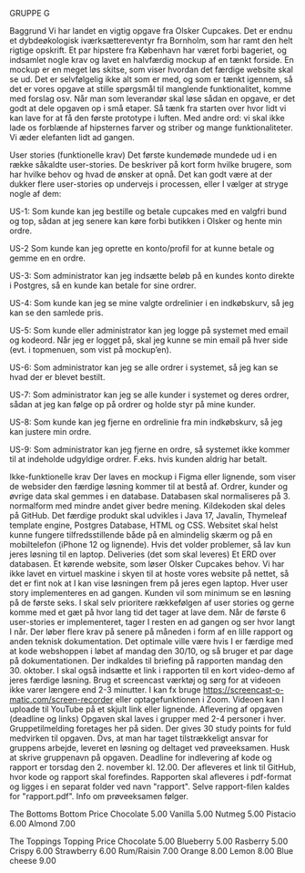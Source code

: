 GRUPPE G


Baggrund
Vi har landet en vigtig opgave fra Olsker Cupcakes. Det er endnu et dybdeøkologisk iværksættereventyr fra Bornholm, som har ramt den helt rigtige opskrift.
Et par hipstere fra København har været forbi bageriet, og indsamlet nogle krav og lavet en halvfærdig mockup af en tænkt forside. 
En mockup er en meget løs skitse, som viser hvordan det færdige website skal se ud. Det er selvfølgelig ikke alt som er med, og som er tænkt igennem, så det er vores opgave at stille spørgsmål til manglende funktionalitet, komme med forslag osv.
Når man som leverandør skal løse sådan en opgave, er det godt at dele opgaven op i små etaper. 
Så tænk fra starten over hvor lidt vi kan lave for at få den første prototype i luften. Med andre ord: vi skal ikke lade os forblænde af hipsternes farver og striber og mange funktionaliteter. Vi æder elefanten lidt ad gangen.

User stories (funktionelle krav)
Det første kundemøde mundede ud i en række såkaldte user-stories. De beskriver på kort form hvilke brugere, som har hvilke behov og hvad de ønsker at opnå. Det kan godt være at der dukker flere user-stories op undervejs i processen, eller I vælger at stryge nogle af dem:

US-1: Som kunde kan jeg bestille og betale cupcakes med en valgfri bund og top, sådan at jeg senere kan køre forbi butikken i Olsker og hente min ordre.

US-2 Som kunde kan jeg oprette en konto/profil for at kunne betale og gemme en en ordre.

US-3: Som administrator kan jeg indsætte beløb på en kundes konto direkte i Postgres, så en kunde kan betale for sine ordrer.

US-4: Som kunde kan jeg se mine valgte ordrelinier i en indkøbskurv, så jeg kan se den samlede pris.

US-5: Som kunde eller administrator kan jeg logge på systemet med email og kodeord. Når jeg er logget på, skal jeg kunne se min email på hver side (evt. i topmenuen, som vist på mockup’en).

US-6: Som administrator kan jeg se alle ordrer i systemet, så jeg kan se hvad der er blevet bestilt.

US-7: Som administrator kan jeg se alle kunder i systemet og deres ordrer, sådan at jeg kan følge op på ordrer og holde styr på mine kunder.

US-8: Som kunde kan jeg fjerne en ordrelinie fra min indkøbskurv, så jeg kan justere min ordre.

US-9: Som administrator kan jeg fjerne en ordre, så systemet ikke kommer til at indeholde udgyldige ordrer. F.eks. hvis kunden aldrig har betalt.

Ikke-funktionelle krav
Der laves en mockup i Figma eller lignende, som viser de websider den færdige løsning kommer til at bestå af.
Ordrer, kunder og øvrige data skal gemmes i en database.
Databasen skal normaliseres på 3. normalform med mindre andet giver bedre mening.
Kildekoden skal deles på GitHub.
Det færdige produkt skal udvikles i Java 17, Javalin, Thymeleaf template engine, Postgres Database, HTML og CSS.
Websitet skal helst kunne fungere tilfredsstillende både på en almindelig skærm og på en mobiltelefon (iPhone 12 og lignende). Hvis det volder problemer, så lav kun jeres løsning til en laptop.
Deliveries (det som skal leveres)
Et ERD over databasen.
Et kørende website, som løser Olsker Cupcakes behov. Vi har ikke lavet en virtuel maskine i skyen til at hoste vores website på nettet, så det er fint nok at I kan vise løsningen frem på jeres egen laptop.
Hver user story implementeres en ad gangen. Kunden vil som minimum se en løsning på de første seks. I skal selv prioritere rækkefølgen af user stories og gerne komme med et gæt på hvor lang tid det tager at lave dem.
Når de første 6 user-stories er implementeret, tager I resten en ad gangen og ser hvor langt I når.
Der løber flere krav på senere på måneden i form af en lille rapport og anden teknisk dokumentation. 
Det optimale ville være hvis I er færdige med at kode webshoppen i løbet af mandag den 30/10, og så bruger et par dage på dokumentationen. Der indkaldes til briefing på rapporten mandag den 30. oktober.
I skal også indsætte et link i rapporten til en kort video-demo af jeres færdige løsning. Brug et screencast værktøj og sørg for at videoen ikke varer længere end 2-3 minutter. 
I kan fx bruge https://screencast-o-matic.com/screen-recorder eller optagefunktionen i Zoom. Videoen kan I uploade til YouTube på et skjult link eller lignende.
Aflevering af opgaven (deadline og links)
Opgaven skal laves i grupper med 2-4 personer i hver. Gruppetilmelding foretages her på siden. Der gives 30 study points for fuld medvirken til opgaven. 
Dvs, at man har taget tilstrækkeligt ansvar for gruppens arbejde, leveret en løsning og deltaget ved prøveeksamen.
Husk at skrive gruppenavn på opgaven.
Deadline for indlevering af kode og rapport er torsdag den 2. november kl. 12.00. Der afleveres et link til GitHub, hvor kode og rapport skal forefindes. 
Rapporten skal afleveres i pdf-format og ligges i en separat folder ved navn "rapport". Selve rapport-filen kaldes for "rapport.pdf".
Info om prøveeksamen følger.



The Bottoms
Bottom	Price
Chocolate	5.00
Vanilla	5.00
Nutmeg	5.00
Pistacio	6.00
Almond	7.00

The Toppings
Topping	Price
Chocolate	5.00
Blueberry	5.00
Rasberry	5.00
Crispy	6.00
Strawberry	6.00
Rum/Raisin	7.00
Orange	8.00
Lemon	8.00
Blue cheese	9.00
